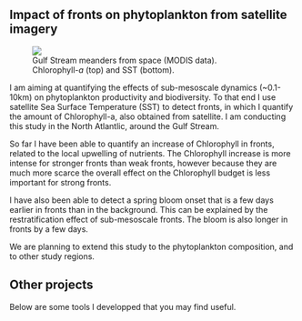 
## Impact of fronts on phytoplankton from satellite imagery

<figure style="width:75%">
    <img src="/assets/img/jet_combined_s.jpg">
    <figcaption>
    Gulf Stream meanders from space (MODIS data). Chlorophyll-<em>a</em> (top) and SST (bottom).
    </figcaption>
</figure>

I am aiming at quantifying the effects of sub-mesoscale dynamics (~0.1-10km) on phytoplankton productivity and biodiversity.
To that end I use satellite Sea Surface Temperature (SST) to detect fronts, in which I quantify the amount of Chlorophyll-a, also obtained from satellite.
I am conducting this study in the North Atlantlic, around the Gulf Stream.

So far I have been able to quantify an increase of Chlorophyll in fronts, related to the local upwelling of nutrients. The Chlorophyll increase is more intense for stronger fronts than weak fronts, however because they are much more scarce the overall effect on the Chlorophyll budget is less important for strong fronts.

I have also been able to detect a spring bloom onset that is a few days earlier in fronts than in the background. This can be explained by the restratification effect of sub-mesoscale fronts. The bloom is also longer in fronts by a few days.

We are planning to extend this study to the phytoplankton composition, and to other study regions.

## Other projects

Below are some tools I developped that you may find useful.

